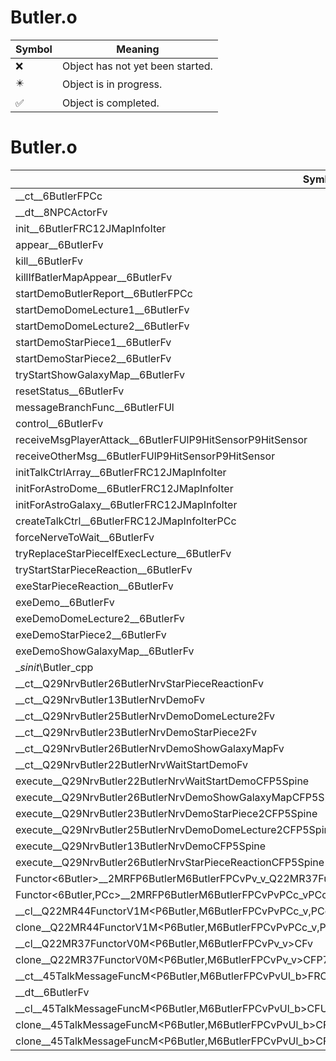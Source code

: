# Butler.o
| Symbol | Meaning 
| ------------- | ------------- 
| :x: | Object has not yet been started. 
| :eight_pointed_black_star: | Object is in progress. 
| :white_check_mark: | Object is completed. 


# Butler.o
| Symbol | Decompiled? |
| ------------- | ------------- |
| __ct__6ButlerFPCc | :x: |
| __dt__8NPCActorFv | :x: |
| init__6ButlerFRC12JMapInfoIter | :x: |
| appear__6ButlerFv | :x: |
| kill__6ButlerFv | :x: |
| killIfBatlerMapAppear__6ButlerFv | :x: |
| startDemoButlerReport__6ButlerFPCc | :x: |
| startDemoDomeLecture1__6ButlerFv | :x: |
| startDemoDomeLecture2__6ButlerFv | :x: |
| startDemoStarPiece1__6ButlerFv | :x: |
| startDemoStarPiece2__6ButlerFv | :x: |
| tryStartShowGalaxyMap__6ButlerFv | :x: |
| resetStatus__6ButlerFv | :x: |
| messageBranchFunc__6ButlerFUl | :x: |
| control__6ButlerFv | :x: |
| receiveMsgPlayerAttack__6ButlerFUlP9HitSensorP9HitSensor | :x: |
| receiveOtherMsg__6ButlerFUlP9HitSensorP9HitSensor | :x: |
| initTalkCtrlArray__6ButlerFRC12JMapInfoIter | :x: |
| initForAstroDome__6ButlerFRC12JMapInfoIter | :x: |
| initForAstroGalaxy__6ButlerFRC12JMapInfoIter | :x: |
| createTalkCtrl__6ButlerFRC12JMapInfoIterPCc | :x: |
| forceNerveToWait__6ButlerFv | :x: |
| tryReplaceStarPieceIfExecLecture__6ButlerFv | :x: |
| tryStartStarPieceReaction__6ButlerFv | :x: |
| exeStarPieceReaction__6ButlerFv | :x: |
| exeDemo__6ButlerFv | :x: |
| exeDemoDomeLecture2__6ButlerFv | :x: |
| exeDemoStarPiece2__6ButlerFv | :x: |
| exeDemoShowGalaxyMap__6ButlerFv | :x: |
| __sinit_\Butler_cpp | :x: |
| __ct__Q29NrvButler26ButlerNrvStarPieceReactionFv | :x: |
| __ct__Q29NrvButler13ButlerNrvDemoFv | :x: |
| __ct__Q29NrvButler25ButlerNrvDemoDomeLecture2Fv | :x: |
| __ct__Q29NrvButler23ButlerNrvDemoStarPiece2Fv | :x: |
| __ct__Q29NrvButler26ButlerNrvDemoShowGalaxyMapFv | :x: |
| __ct__Q29NrvButler22ButlerNrvWaitStartDemoFv | :x: |
| execute__Q29NrvButler22ButlerNrvWaitStartDemoCFP5Spine | :x: |
| execute__Q29NrvButler26ButlerNrvDemoShowGalaxyMapCFP5Spine | :x: |
| execute__Q29NrvButler23ButlerNrvDemoStarPiece2CFP5Spine | :x: |
| execute__Q29NrvButler25ButlerNrvDemoDomeLecture2CFP5Spine | :x: |
| execute__Q29NrvButler13ButlerNrvDemoCFP5Spine | :x: |
| execute__Q29NrvButler26ButlerNrvStarPieceReactionCFP5Spine | :x: |
| Functor&lt;6Butler&gt;__2MRFP6ButlerM6ButlerFPCvPv_v_Q22MR37FunctorV0M&lt;P6Butler,M6ButlerFPCvPv_v&gt; | :x: |
| Functor&lt;6Butler,PCc&gt;__2MRFP6ButlerM6ButlerFPCvPvPCc_vPCc_Q22MR44FunctorV1M&lt;P6Butler,M6ButlerFPCvPvPCc_v,PCc&gt; | :x: |
| __cl__Q22MR44FunctorV1M&lt;P6Butler,M6ButlerFPCvPvPCc_v,PCc&gt;CFv | :x: |
| clone__Q22MR44FunctorV1M&lt;P6Butler,M6ButlerFPCvPvPCc_v,PCc&gt;CFP7JKRHeap | :x: |
| __cl__Q22MR37FunctorV0M&lt;P6Butler,M6ButlerFPCvPv_v&gt;CFv | :x: |
| clone__Q22MR37FunctorV0M&lt;P6Butler,M6ButlerFPCvPv_v&gt;CFP7JKRHeap | :x: |
| __ct__45TalkMessageFuncM&lt;P6Butler,M6ButlerFPCvPvUl_b&gt;FRC45TalkMessageFuncM&lt;P6Butler,M6ButlerFPCvPvUl_b&gt; | :x: |
| __dt__6ButlerFv | :x: |
| __cl__45TalkMessageFuncM&lt;P6Butler,M6ButlerFPCvPvUl_b&gt;CFUl | :x: |
| clone__45TalkMessageFuncM&lt;P6Butler,M6ButlerFPCvPvUl_b&gt;CFv | :x: |
| clone__45TalkMessageFuncM&lt;P6Butler,M6ButlerFPCvPvUl_b&gt;CFP7JKRHeap | :x: |
